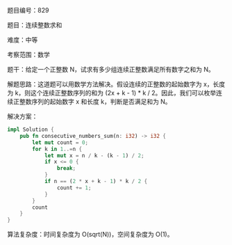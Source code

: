 题目编号：829

题目：连续整数求和

难度：中等

考察范围：数学

题干：给定一个正整数 N，试求有多少组连续正整数满足所有数字之和为 N。

解题思路：这道题可以用数学方法解决。假设连续的正整数的起始数字为 x，长度为 k，则这个连续正整数序列的和为 (2x + k - 1) * k / 2。因此，我们可以枚举连续正整数序列的起始数字 x 和长度 k，判断是否满足和为 N。

解决方案：

```rust
impl Solution {
    pub fn consecutive_numbers_sum(n: i32) -> i32 {
        let mut count = 0;
        for k in 1..=n {
            let mut x = n / k - (k - 1) / 2;
            if x <= 0 {
                break;
            }
            if n == (2 * x + k - 1) * k / 2 {
                count += 1;
            }
        }
        count
    }
}
```

算法复杂度：时间复杂度为 O(sqrt(N))，空间复杂度为 O(1)。